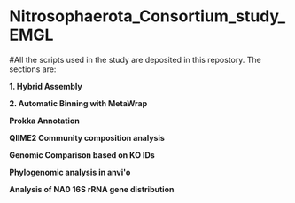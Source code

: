 # Nitrosophaerota_Consortium_study_EMGL
#All the scripts used in the study are deposited in this repostory.
The sections are: 

**1. Hybrid Assembly**

**2. Automatic Binning with MetaWrap**

**Prokka Annotation**

**QIIME2 Community composition analysis**

**Genomic Comparison based on KO IDs**

**Phylogenomic analysis in anvi'o**

**Analysis of NA0 16S rRNA gene distribution**

